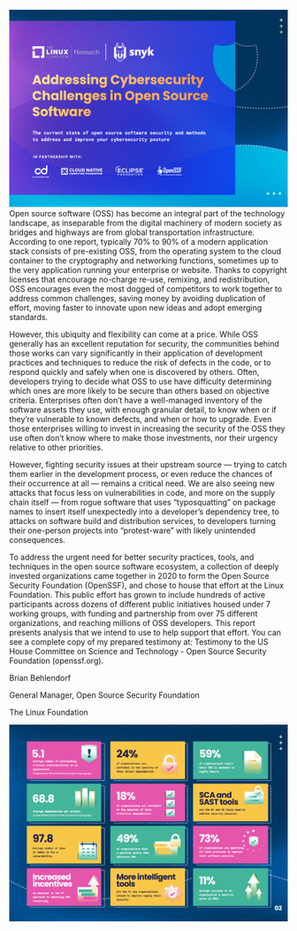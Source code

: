 
![Cover](./images/cover.png) 
Open source software (OSS) has become an integral part of the technology landscape, as inseparable from the digital machinery of
modern society as bridges and highways are from global transportation infrastructure. According to one report, typically 70% to 90%
of a modern application stack consists of pre-existing OSS, from the operating system to the cloud container to the cryptography
and networking functions, sometimes up to the very application running your enterprise or website. Thanks to copyright licenses
that encourage no-charge re-use, remixing, and redistribution, OSS encourages even the most dogged of competitors to work together
to address common challenges, saving money by avoiding duplication of effort, moving faster to innovate upon new ideas and adopt
emerging standards.



However, this ubiquity and flexibility can come at a price. While OSS generally has an excellent reputation for security, the
communities behind those works can vary significantly in their application of development practices and techniques to reduce the
risk of defects in the code, or to respond quickly and safely when one is discovered by others. Often, developers trying to decide
what OSS to use have difficulty determining which ones are more likely to be secure than others based on objective criteria.
Enterprises often don’t have a well-managed inventory of the software assets they use, with enough granular detail, to know when or
if they’re vulnerable to known defects, and when or how to upgrade. Even those enterprises willing to invest in increasing the
security of the OSS they use often don’t know where to make those investments, nor their urgency relative to other priorities.



However, fighting security issues at their upstream source — trying to catch them earlier in the development process, or even
reduce the chances of their occurrence at all — remains a critical need. We are also seeing new attacks that focus less on
vulnerabilities in code, and more on the supply chain itself — from rogue software that uses “typosquatting” on package names to
insert itself unexpectedly into a developer’s dependency tree, to attacks on software build and distribution services, to
developers turning their one-person projects into “protest-ware” with likely unintended consequences.



To address the urgent need for better security practices, tools, and techniques in the open source software ecosystem, a collection
of deeply invested organizations came together in 2020 to form the Open Source Security Foundation (OpenSSF), and chose to house
that effort at the Linux Foundation. This public effort has grown to include hundreds of active participants across dozens of
different public initiatives housed under 7 working groups, with funding and partnership from over 75 different organizations, and
reaching millions of OSS developers. This report presents analysis that we intend to use to help support that effort. You can see a
complete copy of my prepared testimony at: Testimony to the US House Committee on Science and Technology - Open Source Security
Foundation (openssf.org).



Brian Behlendorf

General Manager, Open Source Security Foundation

The Linux Foundation

![Info Graphic](./images/info-graphic.png)

